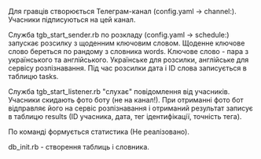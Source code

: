 Для гравців створюється Телеграм-канал (config.yaml -> channel:).
Учасники підписуються на цей канал.

Служба tgb_start_sender.rb по розкладу (config.yaml -> schedule:) запускає розсилку з щоденним ключовим словом.
Щоденне ключове слово береться по рандому з словника words. Ключове слово - пара з українського та англійського. Українське для розсилки, англійське для сервісу розпізнавання. Під час розсилки дата і ID слова записується в таблицю tasks.

Служба tgb_start_listener.rb "слухає" повідомлення від учасників. Учасники скидають фото боту (не на канал!). При отриманні фото бот відправляє його на сервіс розпізнавання і отриманий результат записує в таблицю results (ID учасника, дата, тег ідентифікації, точність тега).

По команді формується статистика (Не реалізовано).

db_init.rb - створення таблиць і словника.
